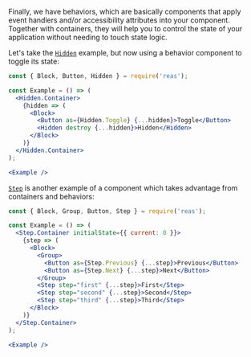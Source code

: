 Finally, we have behaviors, which are basically components that apply event handlers and/or accessibility attributes into your component. Together with containers, they will help you to control the state of your application without needing to touch state logic.

Let's take the [`Hidden`](#hidden) example, but now using a behavior component to toggle its state:

```jsx { "showCode": true }
const { Block, Button, Hidden } = require('reas');

const Example = () => (
  <Hidden.Container>
    {hidden => (
      <Block>
        <Button as={Hidden.Toggle} {...hidden}>Toggle</Button>
        <Hidden destroy {...hidden}>Hidden</Hidden>
      </Block>
    )}
  </Hidden.Container>
);

<Example />
```

[`Step`](#step) is another example of a component which takes advantage from containers and behaviors:
```jsx { "showCode": true }
const { Block, Group, Button, Step } = require('reas');

const Example = () => (
  <Step.Container initialState={{ current: 0 }}>
    {step => (
      <Block>
        <Group>
          <Button as={Step.Previous} {...step}>Previous</Button>
          <Button as={Step.Next} {...step}>Next</Button>
        </Group>
        <Step step="first" {...step}>First</Step>
        <Step step="second" {...step}>Second</Step>
        <Step step="third" {...step}>Third</Step>
      </Block>
    )}
  </Step.Container>
);

<Example />
```
